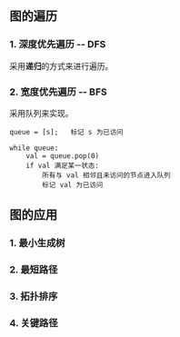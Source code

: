 
## 图的遍历

### 1. 深度优先遍历 -- DFS

采用**递归**的方式来进行遍历。

### 2. 宽度优先遍历 -- BFS

采用队列来实现。

```
queue = [s];   标记 s 为已访问

while queue:
    val = queue.pop(0)
    if val 满足某一状态:
        所有与 val 相邻且未访问的节点进入队列
        标记 val 为已访问
```


## 图的应用

### 1. 最小生成树

### 2. 最短路径


### 3. 拓扑排序


### 4. 关键路径

